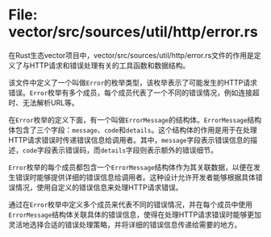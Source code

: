 # File: vector/src/sources/util/http/error.rs

在Rust生态vector项目中，vector/src/sources/util/http/error.rs文件的作用是定义了与HTTP请求和错误处理有关的工具函数和数据结构。

该文件中定义了一个叫做`Error`的枚举类型，该枚举表示了可能发生的HTTP请求错误。`Error`枚举有多个成员，每个成员代表了一个不同的错误情况，例如连接超时、无法解析URL等。

在`Error`枚举的定义下面，有一个叫做`ErrorMessage`的结构体。`ErrorMessage`结构体包含了三个字段：`message`、`code`和`details`。这个结构体的作用是用于在处理HTTP请求错误时传递错误信息给调用者。其中，`message`字段表示错误信息的描述，`code`字段表示错误码，而`details`字段则表示额外的错误细节。

`Error`枚举的每个成员都包含一个`ErrorMessage`结构体作为其关联数据，以便在发生错误时能够提供详细的错误信息给调用者。这种设计允许开发者能够根据具体错误情况，使用自定义的错误信息来处理HTTP请求错误。

通过在`Error`枚举中定义多个成员来代表不同的错误情况，并在每个成员中使用`ErrorMessage`结构体关联具体的错误信息，使得在处理HTTP请求错误时能够更加灵活地选择合适的错误处理策略，并将详细的错误信息传递给需要的地方。

